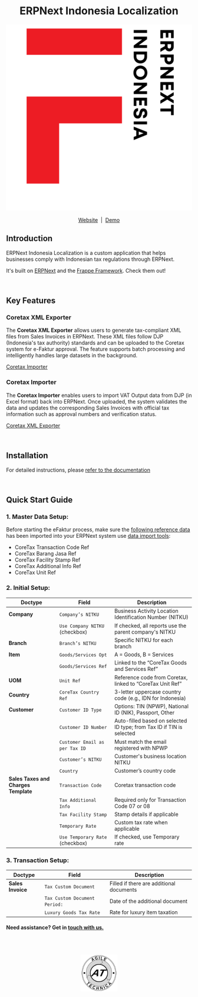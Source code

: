 <div align="center">

<h1>ERPNext Indonesia Localization</h1>

![logopng](.github/logo.png)

[Website](https://www.agiletechnica.com)
  &nbsp;|&nbsp;
[Demo](https://erpnextindonesia-stg.frappe.cloud/app)


</div>



## Introduction


ERPNext Indonesia Localization is a custom application that helps businesses comply with Indonesian tax regulations through ERPNext.

It's built on [ERPNext](https://github.com/frappe/erpnext) and the [Frappe Framework](https://github.com/frappe/frappe). Check them out!

<br />

## Key Features

### Coretax XML Exporter

The **Coretax XML Exporter** allows users to generate tax-compliant XML files from Sales Invoices in ERPNext. These XML files follow DJP (Indonesia's tax authority) standards and can be uploaded to the Coretax system for e-Faktur approval. The feature supports batch processing and intelligently handles large datasets in the background.

[Coretax Importer](.github/Coretax%20Importer.mp4)

### Coretax Importer

The **Coretax Importer** enables users to import VAT Output data from DJP (in Excel format) back into ERPNext. Once uploaded, the system validates the data and updates the corresponding Sales Invoices with official tax information such as approval numbers and verification status.

[Coretax XML Exporter](.github/Coretax%20XML%20Exporter.mp4)

<br />

## Installation

For detailed instructions, please [refer to the documentation](Installation%20Documentation%20-%20ENG.pdf)

<br />

## Quick Start Guide


### 1. Master Data Setup:
Before starting the eFaktur process, make sure the [following reference data](coretax-reference-master-data) has been imported into your ERPNext system use [data import tools](https://docs.frappe.io/erpnext/user/manual/en/data-import):
- CoreTax Transaction Code Ref
- CoreTax Barang Jasa Ref
- CoreTax Facility Stamp Ref
- CoreTax Additional Info Ref
- CoreTax Unit Ref

### 2. Initial Setup:
| **Doctype**   | **Field**                      | **Description**                                                       |
| ------------- | ------------------------------ | --------------------------------------------------------------------- |
| **Company**   | `Company’s NITKU`              | Business Activity Location Identification Number (NITKU)              |
|               | `Use Company NITKU` (checkbox) | If checked, all reports use the parent company's NITKU                |
| **Branch**    | `Branch’s NITKU`               | Specific NITKU for each branch                                        |
| **Item**      | `Goods/Services Opt`           | A = Goods, B = Services                                               |
|               | `Goods/Services Ref`           | Linked to the “CoreTax Goods and Services Ref”                        |
| **UOM**       | `Unit Ref`                     | Reference code from Coretax, linked to “CoreTax Unit Ref”             |
| **Country**   | `CoreTax Country Ref`          | 3-letter uppercase country code (e.g., IDN for Indonesia)             |
| **Customer**  | `Customer ID Type`             | Options: TIN (NPWP), National ID (NIK), Passport, Other               |
|               | `Customer ID Number`           | Auto-filled based on selected ID type; from Tax ID if TIN is selected |
|               | `Customer Email as per Tax ID` | Must match the email registered with NPWP                             |
|               | `Customer’s NITKU`             | Customer's business location NITKU                                    |
|               | `Country`                      | Customer’s country code                                               |
| **Sales Taxes and Charges Template** | `Transaction Code`             | Coretax transaction code                                             |
|               | `Tax Additional Info`          | Required only for Transaction Code 07 or 08                           |
|               | `Tax Facility Stamp`           | Stamp details if applicable                                           |
|               | `Temporary Rate`               | Custom tax rate when applicable                                       |
|               | `Use Temporary Rate` (checkbox) | If checked, use Temporary rate



### 3. Transaction Setup:
| **Doctype**   | **Field**                      | **Description**                                                       |
| ------------- | ------------------------------ | --------------------------------------------------------------------- |
| **Sales Invoice** | `Tax Custom Document`      | Filled if there are additional documents                                        |
|               | `Tax Custom Document Period:`  | Date of the additional document                                         |
|               | `Luxury Goods Tax Rate`        | Rate for luxury item taxation                                         |

#### Need assistance? Get in [touch with us.](mailto:info@agiletechnica.com)

<br />
<br />
<div align="center" style="padding-top: 0.75rem;">

 <a href="https://www.agiletechnica.com/" target="_blank">
  <img src=".github/logo_v3_light.png" style="height: 100px;">
 </a>
<br />
<br />

</div>
